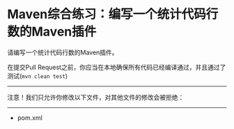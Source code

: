 # Maven综合练习：编写一个统计代码行数的Maven插件

请编写一个统计代码行数的Maven插件。

在提交Pull Request之前，你应当在本地确保所有代码已经编译通过，并且通过了测试(`mvn clean test`)

-----
注意！我们只允许你修改以下文件，对其他文件的修改会被拒绝：

-----

- pom.xml
